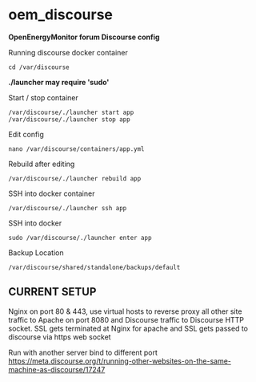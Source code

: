 # oem_discourse

**OpenEnergyMonitor forum Discourse config**

Running discourse docker container

    cd /var/discourse

**./launcher may require 'sudo'**

Start / stop container

    /var/discourse/./launcher start app
    /var/discourse/./launcher stop app

Edit config

    nano /var/discourse/containers/app.yml

Rebuild after editing

    /var/discourse/./launcher rebuild app

SSH into docker container

    /var/discourse/./launcher ssh app

SSH into docker

    sudo /var/discourse/./launcher enter app

Backup Location
  
    /var/discourse/shared/standalone/backups/default


## CURRENT SETUP

Nginx on port 80 & 443, use virtual hosts to reverse proxy all other site traffic to Apache on port 8080 and Discourse traffic to Discourse HTTP socket.  SSL gets terminated at Nginx for apache and SSL gets passed to discourse via https web socket

Run with another server bind to different port
https://meta.discourse.org/t/running-other-websites-on-the-same-machine-as-discourse/17247
